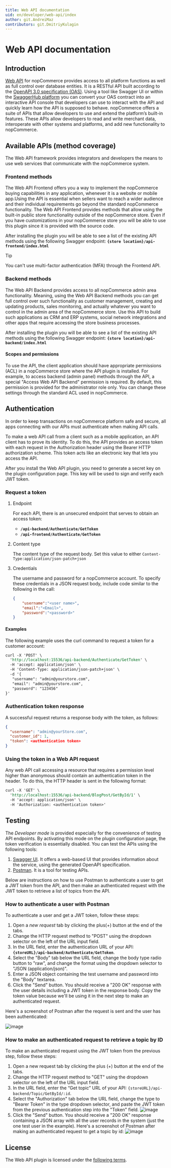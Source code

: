```yaml
---
title: Web API documentation
uid: en/developer/web-api/index
author: git.AndreiMaz
contributors: git.DmitriyKulagin
---
```


# Web API documentation

## Introduction

[Web API](https://www.nopcommerce.com/web-api) for nopCommerce provides access to all platform functions as well as full control over database entities. It is a RESTful API built according to the [OpenAPI 3.0 specification (OAS)](https://swagger.io/). Using a tool like Swagger UI or within the [SwaggerHub platform](https://swagger.io/tools/swaggerhub/) you can convert your OAS contract into an interactive API console that developers can use to interact with the API and quickly learn how the API is supposed to behave. nopCommerce offers a suite of APIs that allow developers to use and extend the platform’s built-in features. These APIs allow developers to read and write merchant data, interoperate with other systems and platforms, and add new functionality to nopCommerce.

## Available APIs (method coverage)

The Web API framework provides integrators and developers the means to use web services that communicate with the nopCommerce system.

### Frontend methods

The Web API Frontend offers you a way to implement the nopCommerce buying capabilities in any application, whenever it is a website or mobile app.Using the API is essential when sellers want to reach a wider audience and their individual requirements go beyond the standard nopCommerce functionality. The Web API Frontend provides methods that allow using the built-in public store functionality outside of the nopCommerce store. Even if you have customizations in your nopCommerce store you will be able to use this plugin since it is provided with the source code.

After installing the plugin you will be able to see a list of the existing API methods using the following Swagger endpoint:
**`{store location}/api-frontend/index.html`**

> [!TIP]
> You can't use multi-factor authentication (MFA) through the Frontend API.

### Backend methods

The Web API Backend provides access to all nopCommerce admin area functionality. Meaning, using the Web API Backend methods you can get full control over such functionality as customer management, creating and updating products, sales monitoring, and actually whatever you want to control in the admin area of the nopCommerce store. Use this API to build such applications as CRM and ERP systems, social network integrations and other apps that require accessing the store business processes.

After installing the plugin you will be able to see a list of the existing API methods using the following Swagger endpoint:
**`{store location}/api-backend/index.html`**

#### Scopes and permissions

To use the API, the client application should have appropriate permissions (ACL) in a nopCommerce store where the API plugin is installed. For example, to access backend (admin panel) methods through the API, a special "Access Web API Backend" permission is required. By default, this permission is provided for the administrator role only. You can change these settings through the standard ACL used in nopCommerce.

## Authentication

In order to keep transactions on nopCommerce platform safe and secure, all apps connecting with our APIs must authenticate when making API calls.

To make a web API call from a client such as a mobile application, an API client has to prove its identity. To do this, the API provides an access token with each request in the Authorization header using the Bearer HTTP authorization scheme. This token acts like an electronic key that lets you access the API.

After you install the Web API plugin, you need to generate a secret key on the plugin configuration page. This key will be used to sign and verify each JWT token.

### Request a token

1. Endpoint

    For each API, there is an unsecured endpoint that serves to obtain an access token:
    * **`/api-backend/Authenticate/GetToken`**
    * **`/api-frontend/Authenticate/GetToken`**

1. Content type

    The content type of the request body. Set this value to either `Content-Type:application/json-patch+json`

1. Credentials

    The username and password for a nopCommerce account. To specify these credentials in a JSON request body, include code similar to the following in the call:

    ```json
    {
        "username":"<user name>", 
        "email":"<Email>", 
        "password":"<password>"
    }
    ```

#### Examples

The following example uses the curl command to request a token for a customer account:

```rest
curl -X 'POST' \
  'http://localhost:15536/api-backend/Authenticate/GetToken' \
  -H 'accept: application/json' \
  -H 'Content-Type: application/json-patch+json' \
  -d '{
   "username": "admin@yourstore.com",
   "email": "admin@yourstore.com",
   "password": "123456"
}'
```

### Authentication token response

A successful request returns a response body with the token, as follows:

```json
{
  "username": "admin@yourStore.com",
  "customer_id": 1,
  "token": <authentication token>
}
```

### Using the token in a Web API request

Any web API call accessing a resource that requires a permission level higher than anonymous should contain an authentication token in the header. To do this, the HTTP header is sent in the following format:

```rest
curl -X 'GET' \
  'http://localhost:15536/api-backend/BlogPost/GetById/1' \
  -H 'accept: application/json' \
  -H 'Authorization: <authentication token>'
```

## Testing

The *Developer mode* is provided especially for the convenience of testing API endpoints. By activating this mode on the plugin configuration page, the token verification is essentially disabled.
You can test the APIs using the following tools:

1. [Swagger UI](https://swagger.io/swagger-ui/). It offers a web-based UI that provides information about the service, using the generated OpenAPI specification.
1. [Postman](https://www.getpostman.com/). It is a tool for testing APIs.

Below are instructions on how to use Postman to authenticate a user to get a JWT token from the API, and then make an authenticated request with the JWT token to retrieve a list of topics from the API.

### How to authenticate a user with Postman

To authenticate a user and get a JWT token, follow these steps:

1. Open a *new request* tab by clicking the plus(+) button at the end of the tabs.
1. Change the HTTP request method to "POST" using the dropdown selector on the left of the URL input field.
1. In the URL field, enter the authentication URL of your API: **`{storeURL}/api-backend/Authenticate/GetToken`**.
1. Select the "Body" tab below the URL field, change the body type radio button to "raw", and change the format using the dropdown selector to "JSON (application/json)".
1. Enter a JSON object containing the test username and password into the "Body" textarea.
1. Click the "Send" button. You should receive a "200 OK" response with the user details including a JWT token in the response body. Copy the token value because we'll be using it in the next step to make an authenticated request.

Here's a screenshot of Postman after the request is sent and the user has been authenticated:

![image](./_static/index/Postman_1.png)

### How to make an authenticated request to retrieve a topic by ID

To make an authenticated request using the JWT token from the previous step, follow these steps:

1. Open a new request tab by clicking the plus (+) button at the end of the tabs.
1. Change the HTTP request method to "GET" using the dropdown selector on the left of the URL input field.
1. In the URL field, enter the “Get topic” URL of your API: `{storeURL}/api-backend/Topic/GetById/:id`.
1. Select the "Authorization" tab below the URL field, change the type to "Bearer Token" in the type dropdown selector, and paste the JWT token from the previous authentication step into the "Token" field.
 ![image](./_static/index/Postman_2.png)
1. Click the "Send" button. You should receive a "200 OK" response containing a JSON array with all the user records in the system (just the one test user in the example).
 Here's a screenshot of Postman after making an authenticated request to get a topic by id:
 ![image](./_static/index/Postman_3.png)

## License

The Web API plugin is licensed under the [following terms](https://www.nopcommerce.com/web-api-license-terms).
